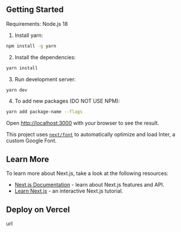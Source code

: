 ## Getting Started

Requirements: Node.js 18

1. Install yarn:

```bash
npm install -g yarn
```

2. Install the dependencies:

```bash
yarn install
```

3. Run development server:

```bash
yarn dev
```

4. To add new packages (DO NOT USE NPM):

```bash
yarn add package-name --flags
```

Open [http://localhost:3000](http://localhost:3000) with your browser to see the result.

This project uses [`next/font`](https://nextjs.org/docs/basic-features/font-optimization) to automatically optimize and load Inter, a custom Google Font.

## Learn More

To learn more about Next.js, take a look at the following resources:

-   [Next.js Documentation](https://nextjs.org/docs) - learn about Next.js features and API.
-   [Learn Next.js](https://nextjs.org/learn) - an interactive Next.js tutorial.

## Deploy on Vercel

url

